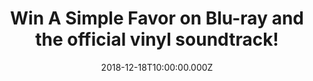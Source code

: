 ---
campaign-uuid: "c-2e4ebb2d-1d51-44bb-ac6c-f5030475cacb"
type: "Competition"
category: "Entertainment"
date: "2018-12-18T10:00:00.000Z"
end-date: "2019-01-18T04:59:00.000Z"
disable-form: false
is_promoted: false
has_entry_page: true
title: "Win A Simple Favor on Blu-ray and the official vinyl soundtrack!"
competition-description: "<p>In support of A Simple Favor arriving to 4K, Blu-ray\
  \ and DVD on December 18th, we are giving away A Simple Favor on Blu-Ray and the\
  \ official vinyl soundtrack to one of our lucky USA members! A Simple Favor is full\
  \ of twists, betrayals, secrets, murder, and revenge. The Rotten Tomatoes Certified\
  \ Fresh™ film also stars Henry Golding (Crazy Rich Asians), Andrew Rannells (TV’\
  s “Girls,” TV’s “The Knick”), Linda Cardellini (TV’s “Freaks and Geeks,” Hunter\
  \ Killer), and Rupert Friend (TV’s “Homeland”).</p> \n<p>A Simple Favor is available\
  \ in the US digitally and on 4K, Blu-ray and DVD today from Lionsgate! Do you want\
  \ to experience a stylish thriller that’s “wildly entertaining’’? Click below for\
  \ a chance to win!</p>\n"
hero-header: "Win A Simple Favor on Blu-ray and the official vinyl soundtrack!"
terms-confirmation: "asimplefavor-terms.pdf"
banner-img: "https://assets.expresslyapp.com/asset-50783f60-9712-4929-b6cd-0365775bb0db.jpg"
logo-left-href: "aaa.nme.com"
logo-left-image: "https://assets.expresslyapp.com/asset-1f977441-71f6-4c68-8a7a-53b04cbc2c0e.jpg"
logo-left-title: "NME AAA"
bg-image-hero: "https://assets.expresslyapp.com/asset-b5c03492-1575-47c8-8404-4cc4c222f16d.jpg"
bg-image-first: "https://assets.expresslyapp.com/asset-371dbdd3-f81e-4ab4-87c2-d9f64c8d5df6.jpg"
bg-image-second: "https://assets.expresslyapp.com/asset-9a18a9fe-e3a3-4007-a08f-deebbb6588a2.jpg"
bg-image-third: "https://assets.expresslyapp.com/asset-d6ef22b7-686d-46e7-b8f7-a8b87365e68d.jpg"
section1-content: "<p>A Simple Favor centers around Stephanie (Anna Kendrick), a mommy\
  \ vlogger who seeks to uncover the truth behind her best friend Emily's (Blake Lively)\
  \ sudden disappearance from their small town. Stephanie is joined by Emily's husband\
  \ Sean (Henry Golding) in this stylish thriller filled with twists and betrayals,\
  \ secrets and revelations, love and loyalty, and murder and revenge.</p>\n"
section2-content: "<p>This Blu-Ray has it all, so get ready to take home A Simple\
  \ Favor and dive headfirst into the twists and turns of this thrilling dark comedy\
  \ with 3 audio commentaries with the cast and crew, 8 making-of featurettes, a gag\
  \ reel, deleted scenes, and an alternate ending and many more for YOU to discover!</p>\n"
section3-content: "<p>We have managed to get our hands on the crazy comedy A Simple\
  \ Favor on Blu-ray and the official vinyl soundtrack to give away to one of our\
  \ lucky USA NME AAA members to win!</p> \n<p>If you like what you’re hearing, enter\
  \ the form below for a chance to win and get ready to enjoy this stylish post-modern\
  \ comedy film NOW!</p>\n"
entry-title: "Win A Simple Favor on Blu-ray and the official vinyl soundtrack!"
entry-content: "<p>Enter the draw to win  A Simple Favor on Blu-ray and the official\
  \ vinyl soundtrack by completing the form below before 23:59 EST on 18th of January\
  \ 2019.</p>\n"
has-winner: false
prize-description: "A Simple Favor on Blu-ray and the official vinyl soundtrack."
special-conditions: "Multiple entries are allowed up to one every day."
country-restrictions:
- "US"
---